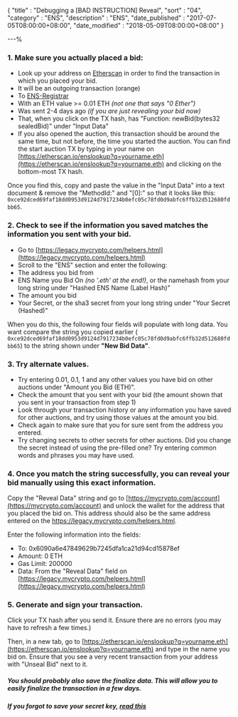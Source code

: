 {
"title"       : "Debugging a [BAD INSTRUCTION] Reveal",
"sort"        : "04",
"category"    : "ENS",
"description" : "ENS",
"date_published" : "2017-07-05T08:00:00+08:00",
"date_modified"  : "2018-05-09T08:00:00+08:00"
}

---%

### 1\. Make sure you actually placed a bid:

*   Look up your address on [Etherscan](https://etherscan.io) in order to find the transaction in which you placed your bid.
*   It will be an outgoing transaction (orange)
*   To [ENS-Registrar](https://etherscan.io/address/0x6090a6e47849629b7245dfa1ca21d94cd15878ef)
*   With an ETH value >= 0.01 ETH _(not one that says "0 Ether")_
*   Was sent 2-4 days ago _(if you are just revealing your bid now)_
*   That, when you click on the TX hash, has "Function: newBid(bytes32 sealedBid)" under "Input Data"
*   If you also opened the auction, this transaction should be around the same time, but not before, the time you started the auction. You can find the start auction TX by typing in your name on [https://etherscan.io/enslookup?q=yourname.eth](https://etherscan.io/enslookup?q=yourname.eth) and clicking on the bottom-most TX hash.

Once you find this, copy and paste the value in the "Input Data" into a text document & remove the "MethodId:" and "[0]:" so that it looks like this: `0xce92dced69faf18dd0953d9124d7917234b0efc05c78fd0d9abfc6ffb32d512680fdbb65`.

### 2\. Check to see if the information you saved matches the information you sent with your bid.

*   Go to [https://legacy.mycrypto.com/helpers.html](https://legacy.mycrypto.com/helpers.html)
*   Scroll to the "ENS" section and enter the following:
*   The address you bid from
*   ENS Name you Bid On _(no '.eth' at the end!)_, or the namehash from your long string under "Hashed ENS Name (Label Hash)"
*   The amount you bid
*   Your Secret, or the sha3 secret from your long string under "Your Secret (Hashed)"

When you do this, the following four fields will populate with long data. You want compare the string you copied earlier ( `0xce92dced69faf18dd0953d9124d7917234b0efc05c78fd0d9abfc6ffb32d512680fdbb65`) to the string shown under **"New Bid Data"**.

### 3\. Try alternate values.

*   Try entering 0.01, 0.1, 1 and any other values you have bid on other auctions under "Amount you Bid (ETH)".
*   Check the amount that you sent with your bid (the amount shown that you sent in your transaction from step 1)
*   Look through your transaction history or any information you have saved for other auctions, and try using those values at the amount you bid.
*   Check again to make sure that you for sure sent from the address you entered.
*   Try changing secrets to other secrets for other auctions. Did you change the secret instead of using the pre-filled one? Try entering common words and phrases you may have used.

### 4\. Once you match the string successfully, you can reveal your bid manually using this exact information.

Copy the "Reveal Data" string and go to [https://mycrypto.com/account](https://mycrypto.com/account) and unlock the wallet for the address that you placed the bid on. This address should also be the same address entered on the https://legacy.mycrypto.com/helpers.html.

Enter the following information into the fields:

*   To: 0x6090a6e47849629b7245dfa1ca21d94cd15878ef
*   Amount: 0 ETH
*   Gas Limit: 200000
*   Data: From the "Reveal Data" field on [https://legacy.mycrypto.com/helpers.html](https://legacy.mycrypto.com/helpers.html)

### 5\. Generate and sign your transaction.

Click your TX hash after you send it. Ensure there are no errors (you may have to refresh a few times.)

Then, in a new tab, go to [https://etherscan.io/enslookup?q=yourname.eth](https://etherscan.io/enslookup?q=yourname.eth) and type in the name you bid on. Ensure that you see a very recent transaction from your address with "Unseal Bid" next to it.

##### You should probably also save the finalize data. This will allow you to easily finalize the transaction in a few days.


##### If you forgot to save your secret key, [read this](https://support.mycrypto.com/ens/ens-brute-forcing-secret-word-phrases.html)
